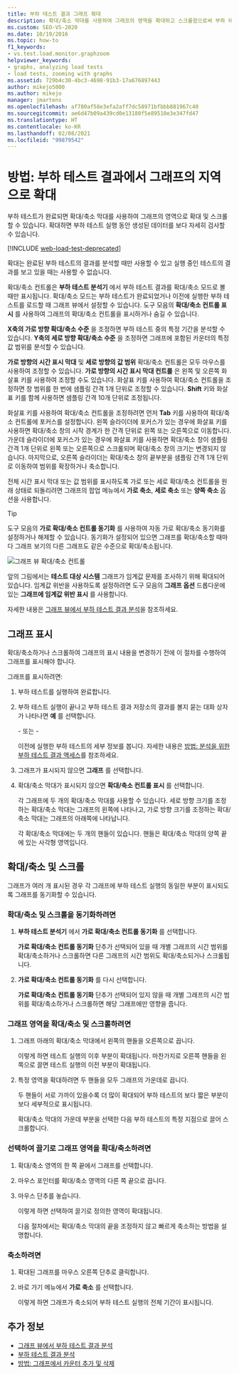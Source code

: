 ```yaml
---
title: 부하 테스트 결과 그래프 확대
description: 확대/축소 막대를 사용하여 그래프의 영역을 확대하고 스크롤함으로써 부하 테스트 실행 중에 생성된 데이터를 좀 더 자세히 검사하는 방법을 알아봅니다.
ms.custom: SEO-VS-2020
ms.date: 10/19/2016
ms.topic: how-to
f1_keywords:
- vs.test.load.monitor.graphzoom
helpviewer_keywords:
- graphs, analyzing load tests
- load tests, zooming with graphs
ms.assetid: 729b4c30-4bc3-4698-91b3-17a676897443
author: mikejo5000
ms.author: mikejo
manager: jmartens
ms.openlocfilehash: af780af58e3efa2aff7dc58971bfbbb881967c40
ms.sourcegitcommit: ae6d47b09a439cd0e13180f5e89510e3e347fd47
ms.translationtype: HT
ms.contentlocale: ko-KR
ms.lasthandoff: 02/08/2021
ms.locfileid: "99879542"
---
```

# <a name="how-to-zoom-in-on-a-region-of-the-graph-in-load-test-results"></a>방법: 부하 테스트 결과에서 그래프의 지역으로 확대

부하 테스트가 완료되면 확대/축소 막대를 사용하여 그래프의 영역으로 확대 및 스크롤할 수 있습니다. 확대하면 부하 테스트 실행 동안 생성된 데이터를 보다 자세히 검사할 수 있습니다.

[!INCLUDE [web-load-test-deprecated](includes/web-load-test-deprecated.md)]

확대는 완료된 부하 테스트의 결과를 분석할 때만 사용할 수 있고 실행 중인 테스트의 결과를 보고 있을 때는 사용할 수 없습니다.

확대/축소 컨트롤은 **부하 테스트 분석기** 에서 부하 테스트 결과를 확대/축소 모드로 볼 때만 표시됩니다. 확대/축소 모드는 부하 테스트가 완료되었거나 이전에 실행한 부하 테스트를 로드할 때 그래프 뷰에서 설정할 수 있습니다. 도구 모음의 **확대/축소 컨트롤 표시** 를 사용하여 그래프의 확대/축소 컨트롤을 표시하거나 숨길 수 있습니다.

**X축의 가로 방향 확대/축소 수준** 을 조정하면 부하 테스트 중의 특정 기간을 분석할 수 있습니다. **Y축의 세로 방향 확대/축소 수준** 을 조정하면 그래프에 포함된 카운터의 특정 값 범위를 분석할 수 있습니다.

**가로 방향의 시간 표시 막대** 및 **세로 방향의 값 범위** 확대/축소 컨트롤은 모두 마우스를 사용하여 조정할 수 있습니다. **가로 방향의 시간 표시 막대 컨트롤** 은 왼쪽 및 오른쪽 화살표 키를 사용하여 조정할 수도 있습니다. 화살표 키를 사용하여 확대/축소 컨트롤을 조정하면 창 범위를 한 번에 샘플링 간격 1개 단위로 조정할 수 있습니다. **Shift** 키와 화살표 키를 함께 사용하면 샘플링 간격 10개 단위로 조정됩니다.

화살표 키를 사용하여 확대/축소 컨트롤을 조정하려면 먼저 **Tab** 키를 사용하여 확대/축소 컨트롤에 포커스를 설정합니다. 왼쪽 슬라이더에 포커스가 있는 경우에 화살표 키를 사용하면 확대/축소 창의 시작 경계가 한 간격 단위로 왼쪽 또는 오른쪽으로 이동합니다. 가운데 슬라이더에 포커스가 있는 경우에 화살표 키를 사용하면 확대/축소 창이 샘플링 간격 1개 단위로 왼쪽 또는 오른쪽으로 스크롤되며 확대/축소 창의 크기는 변경되지 않습니다. 마지막으로, 오른쪽 슬라이더는 확대/축소 창의 끝부분을 샘플링 간격 1개 단위로 이동하여 범위를 확장하거나 축소합니다.

전체 시간 표시 막대 또는 값 범위를 표시하도록 가로 또는 세로 확대/축소 컨트롤을 원래 상태로 되돌리려면 그래프의 팝업 메뉴에서 **가로 축소**, **세로 축소** 또는 **양쪽 축소** 옵션을 사용합니다.

> [!TIP]
> 도구 모음의 **가로 확대/축소 컨트롤 동기화** 를 사용하여 자동 가로 확대/축소 동기화를 설정하거나 해제할 수 있습니다. 동기화가 설정되어 있으면 그래프를 확대/축소할 때마다 그래프 보기의 다른 그래프도 같은 수준으로 확대/축소됩니다.

![그래프 뷰 확대/축소 컨트롤](../test/media/ltest_zoomcontrol.png)

앞의 그림에서는 **테스트 대상 시스템** 그래프가 임계값 문제를 조사하기 위해 확대되어 있습니다. 임계값 위반을 사용하도록 설정하려면 도구 모음의 **그래프 옵션** 드롭다운에 있는 **그래프에 임계값 위반 표시** 를 사용합니다.

자세한 내용은 [그래프 뷰에서 부하 테스트 결과 분석](../test/analyze-load-test-results-in-the-graphs-view.md)을 참조하세요.

## <a name="display-graphs"></a>그래프 표시

확대/축소하거나 스크롤하여 그래프의 표시 내용을 변경하기 전에 이 절차를 수행하여 그래프를 표시해야 합니다.

그래프를 표시하려면:

1. 부하 테스트를 실행하여 완료합니다.

2. 부하 테스트 실행이 끝나고 부하 테스트 결과 저장소의 결과를 볼지 묻는 대화 상자가 나타나면 **예** 를 선택합니다.

     \- 또는 -

     이전에 실행한 부하 테스트의 세부 정보를 봅니다. 자세한 내용은 [방법: 분석을 위한 부하 테스트 결과 액세스](../test/how-to-access-load-test-results-for-analysis.md)를 참조하세요.

3. 그래프가 표시되지 않으면 **그래프** 를 선택합니다.

4. 확대/축소 막대가 표시되지 않으면 **확대/축소 컨트롤 표시** 를 선택합니다.

     각 그래프에 두 개의 확대/축소 막대를 사용할 수 있습니다. 세로 방향 크기를 조정하는 확대/축소 막대는 그래프의 왼쪽에 나타나고, 가로 방향 크기를 조정하는 확대/축소 막대는 그래프의 아래쪽에 나타납니다.

     각 확대/축소 막대에는 두 개의 핸들이 있습니다. 핸들은 확대/축소 막대의 양쪽 끝에 있는 사각형 영역입니다.

## <a name="zoom-and-scroll"></a>확대/축소 및 스크롤

그래프가 여러 개 표시된 경우 각 그래프에 부하 테스트 실행의 동일한 부분이 표시되도록 그래프를 동기화할 수 있습니다.

### <a name="to-synchronize-zooming-and-scrolling"></a>확대/축소 및 스크롤을 동기화하려면

1. **부하 테스트 분석기** 에서 **가로 확대/축소 컨트롤 동기화** 를 선택합니다.

     **가로 확대/축소 컨트롤 동기화** 단추가 선택되어 있을 때 개별 그래프의 시간 범위를 확대/축소하거나 스크롤하면 다른 그래프의 시간 범위도 확대/축소되거나 스크롤됩니다.

2. **가로 확대/축소 컨트롤 동기화** 를 다시 선택합니다.

     **가로 확대/축소 컨트롤 동기화** 단추가 선택되어 있지 않을 때 개별 그래프의 시간 범위를 확대/축소하거나 스크롤하면 해당 그래프에만 영향을 줍니다.

### <a name="to-zoom-and-scroll-to-a-region-of-the-graph"></a>그래프 영역을 확대/축소 및 스크롤하려면

1. 그래프 아래의 확대/축소 막대에서 왼쪽의 핸들을 오른쪽으로 끕니다.

     이렇게 하면 테스트 실행의 이후 부분이 확대됩니다. 마찬가지로 오른쪽 핸들을 왼쪽으로 끌면 테스트 실행의 이전 부분이 확대됩니다.

2. 특정 영역을 확대하려면 두 핸들을 모두 그래프의 가운데로 끕니다.

     두 핸들이 서로 가까이 있을수록 더 많이 확대되어 부하 테스트의 보다 짧은 부분이 보다 세부적으로 표시됩니다.

     확대/축소 막대의 가운데 부분을 선택한 다음 부하 테스트의 특정 지점으로 끌어 스크롤합니다.

### <a name="to-zoom-to-a-region-of-the-graph-by-choosing-and-dragging"></a>선택하여 끌기로 그래프 영역을 확대/축소하려면

1. 확대/축소 영역의 한 쪽 끝에서 그래프를 선택합니다.

2. 마우스 포인터를 확대/축소 영역의 다른 쪽 끝으로 끕니다.

3. 마우스 단추를 놓습니다.

    이렇게 하면 선택하여 끌기로 정의한 영역이 확대됩니다.

   다음 절차에서는 확대/축소 막대의 끝을 조정하지 않고 빠르게 축소하는 방법을 설명합니다.

### <a name="to-zoom-out"></a>축소하려면

1. 확대된 그래프를 마우스 오른쪽 단추로 클릭합니다.

2. 바로 가기 메뉴에서 **가로 축소** 를 선택합니다.

     이렇게 하면 그래프가 축소되어 부하 테스트 실행의 전체 기간이 표시됩니다.

## <a name="see-also"></a>추가 정보

- [그래프 뷰에서 부하 테스트 결과 분석](../test/analyze-load-test-results-in-the-graphs-view.md)
- [부하 테스트 결과 분석](../test/analyze-load-test-results-using-the-load-test-analyzer.md)
- [방법: 그래프에서 카운터 추가 및 삭제](../test/how-to-add-and-delete-counters-on-graphs-in-load-test-results.md)

